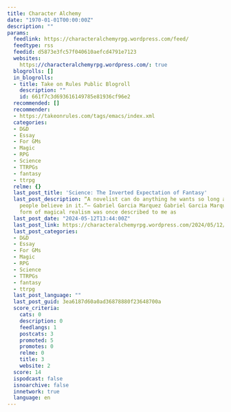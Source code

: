 ```yaml
---
title: Character Alchemy
date: "1970-01-01T00:00:00Z"
description: ""
params:
  feedlink: https://characteralchemyrpg.wordpress.com/feed/
  feedtype: rss
  feedid: d5873e3fc57f040610aefcd4791e7123
  websites:
    https://characteralchemyrpg.wordpress.com/: true
  blogrolls: []
  in_blogrolls:
  - title: Take on Rules Public Blogroll
    description: ""
    id: 661f7c3d693616149785e81936cf96e2
  recommended: []
  recommender:
  - https://takeonrules.com/tags/emacs/index.xml
  categories:
  - D&D
  - Essay
  - For GMs
  - Magic
  - RPG
  - Science
  - TTRPGs
  - fantasy
  - ttrpg
  relme: {}
  last_post_title: 'Science: The Inverted Expectation of Fantasy'
  last_post_description: “A novelist can do anything he wants so long as he makes
    people believe in it.”– Gabriel Garcia Marquez Gabriel Garcia Marquez’s particular
    form of magical realism was once described to me as
  last_post_date: "2024-05-12T13:44:00Z"
  last_post_link: https://characteralchemyrpg.wordpress.com/2024/05/12/science-the-inverted-expectation-of-fantasy/
  last_post_categories:
  - D&D
  - Essay
  - For GMs
  - Magic
  - RPG
  - Science
  - TTRPGs
  - fantasy
  - ttrpg
  last_post_language: ""
  last_post_guid: 3ea6187d60a0ad36878880f23648700a
  score_criteria:
    cats: 0
    description: 0
    feedlangs: 1
    postcats: 3
    promoted: 5
    promotes: 0
    relme: 0
    title: 3
    website: 2
  score: 14
  ispodcast: false
  isnoarchive: false
  innetwork: true
  language: en
---
```

